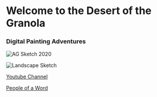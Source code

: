 # Welcome to the Desert of the Granola



### Digital Painting Adventures
![AG Sketch 2020](https://raw.githubusercontent.com/InsightfulWizard/insightfulwizard.github.io/main/Images/AG%20Sketch%202020.jpg "It me")

![Landscape Sketch](https://raw.githubusercontent.com/InsightfulWizard/insightfulwizard.github.io/main/Images/Landscape%20Sketch.jpg "Round V Cube")

[Youtube Channel](https://www.youtube.com/channel/UCE2TF43b6f17ol4Fw_F5gvg?view_as=subscriber)

[People of a Word](https://realitytrailmix.com/poaw)
